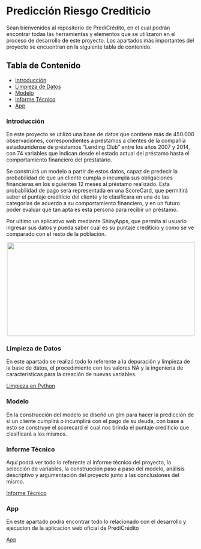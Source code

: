 # Predicción Riesgo Crediticio
Sean bienvenidos al repositorio de PrediCrédito, en el cual podrán encontrar todas las herramientas y elementos que se utilizaron en el proceso de desarrollo de este proyecto. Los apartados más importantes del proyecto se encuentran en la siguiente tabla de contenido.
## Tabla de Contenido

- [Introducción](#introducción)
- [Limpieza de Datos](#limpieza-de-datos)
- [Modelo](#modelo)
- [Informe Técnico](#informe-técnico)
- [App](#app)

### Introducción

En este proyecto se utilizó una base de datos que contiene más de 450.000 observaciones, correspondientes a préstamos a clientes de la compañía estadounidense de préstamos “Lending Club” entre los años 2007 y 2014, con 74 variables que indican desde el estado actual del préstamo hasta el comportamiento financiero del prestatario.  

Se construirá un modelo a partir de estos datos, capaz de predecir la probabilidad de que un cliente cumpla o incumpla sus obligaciones financieras en los siguientes 12 meses al préstamo realizado. Esta probabilidad de pago será representada en una ScoreCard, que permitirá saber el puntaje crediticio del cliente y lo clasificara en una de las categorías de acuerdo a su comportamiento financiero, y en un futuro poder evaluar qué tan apta es esta persona para recibir un préstamo.

Por ultimo un aplicativo web mediante ShinyApps, que permita al usuario ingresar sus datos y pueda saber cuál es su puntaje crediticio y como se ve comparado con el resto de la población.
<p align="center">
  <img src="https://encrypted-tbn0.gstatic.com/images?q=tbn:ANd9GcT7W2y3GE6lUs0-kXSqPmBvsvsDCs0XIxi6njDBvzlctQVosf8pJiFSaaisPVtA63LuRTU&usqp=CAU" width="500" height="250" />
</p>


### Limpieza de Datos

En este apartado se realizó todo lo referente a la depuración y limpieza de la base de datos, el procedimiento con los valores NA y la ingeniería de características para la creación de nuevas variables.

[Limpieza en Python](https://github.com/DanielDi/Prediccion_Riesgo_Crediticio/blob/main/procesamiento.md)

### Modelo

En la construcción del modelo se diseñó un glm para hacer la predicción de si un cliente cumplirá o incumplirá con el pago de su deuda, con base a esto se construye el scorecard el cual nos brinda el puntaje crediticio que clasificará a los mismos. 


### Informe Técnico

Aquí podrá ver todo lo referente al informe técnico del proyecto, la selección de variables, la construcción paso a paso del modelo, análisis descriptivo y argumentación del proyecto junto a las conclusiones del mismo.  

[Informe Técnico](https://github.com/DanielDi/Prediccion_Riesgo_Crediticio/blob/main/InformeRiesgoCrediticio.Rmd)

### App

En este apartado podra encontrar todo lo relacionado con el desarrollo y ejecucion de la aplicacion web oficial de PrediCrédito

[App](https://sebastian-falcon.shinyapps.io/PrediCredito/)
